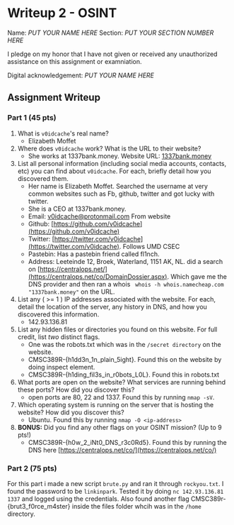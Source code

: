 # Writeup 2 - OSINT

Name: *PUT YOUR NAME HERE*
Section: *PUT YOUR SECTION NUMBER HERE*

I pledge on my honor that I have not given or received any unauthorized assistance on this assignment or examniation.

Digital acknowledgement: *PUT YOUR NAME HERE*

## Assignment Writeup

### Part 1 (45 pts)

1. What is `v0idcache`'s real name?
    * Elizabeth Moffet
2. Where does `v0idcache` work? What is the URL to their website?
    * She works at 1337bank.money. Website URL: [1337bank.money](http://1337bank.money/)
3. List all personal information (including social media accounts, contacts, etc) you can find about `v0idcache`. For each, briefly detail how you discovered them.
    * Her name is Elizabeth Moffet. Searched the username at very common websites such as Fb, github, twitter and got lucky with twitter.
    * She is a CEO at 1337bank.money.
    * Email: v0idcache@protonmail.com From website
    * Github: [https://github.com/v0idcache](https://github.com/v0idcache)
    * Twitter: [https://twitter.com/v0idcache](https://twitter.com/v0idcache). Follows UMD CSEC
    * Pastebin: Has a pastebin friend called fl1nch.
    * Address: Leeteinde 12, Broek, Waterland, 1151 AK, NL. did a search on [https://centralops.net/](https://centralops.net/co/DomainDossier.aspx). Which gave me the DNS provider and then ran a whois ` whois -h whois.namecheap.com "1337bank.money"` on the URL.
4. List any ( >= 1 ) IP addresses associated with the website. For each, detail the location of the server, any history in DNS, and how you discovered this information.
    * 142.93.136.81
5. List any hidden files or directories you found on this website. For full credit, list *two* distinct flags.
    * One was the robots.txt which was in the `/secret directory` on the website.
    * CMSC389R-{h1dd3n_1n_plain_5ight}. Found this on the website by doing inspect element.
    * CMSC389R-{h1ding_fil3s_in_r0bots_L0L}. Found this in robots.txt
6. What ports are open on the website? What services are running behind these ports? How did you discover this?
    * open ports are 80, 22 and 1337. Found this by running `nmap -sV`.
7. Which operating system is running on the server that is hosting the website? How did you discover this?
    * Ubuntu. Found this by running `nmap -O <ip-address>`
8. **BONUS:** Did you find any other flags on your OSINT mission? (Up to 9 pts!)
    * CMSC389R-{h0w_2_iNt0_DNS_r3c0Rd5}. Found this by running the DNS here [https://centralops.net/co/](https://centralops.net/co/)

### Part 2 (75 pts)
    
For this part i made a new script `brute.py` and ran it through `rockyou.txt`.
I found the password to be `linkinpark`. Tested it by doing `nc 142.93.136.81 1337` and logged using the credentials.
Also found another flag CMSC389r-{brut3_f0rce_m4ster} inside the files folder whcih was in the `/home` directory.
